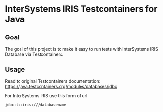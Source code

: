 # InterSystems IRIS Testcontainers for Java

## Goal

The goal of this project is to make it easy to run tests with InterSystems IRIS Database via Testcontainers.

## Usage

Read to original Testcontainers documentation: https://java.testcontainers.org/modules/databases/jdbc

For InterSystems IRIS use this form of url

```
jdbc:tc:iris:///databasename
```
